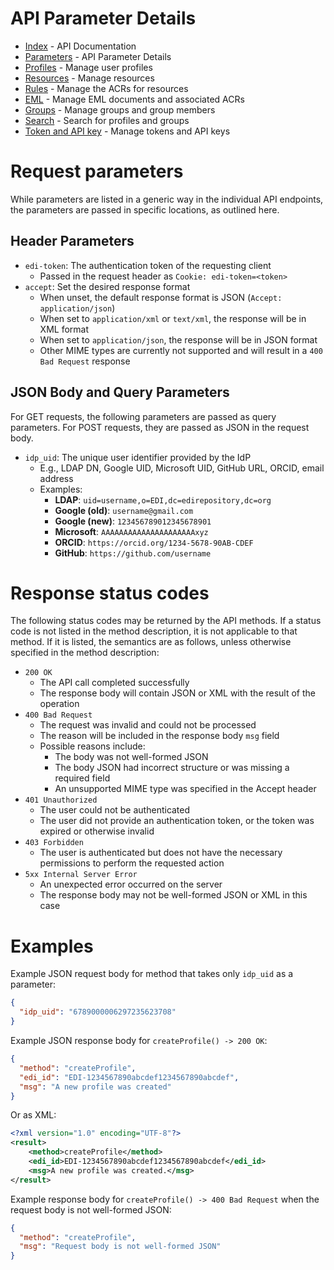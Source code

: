 # API Parameter Details

- [Index](index.md) - API Documentation
- [Parameters](parameters.md) - API Parameter Details
- [Profiles](profile.md) - Manage user profiles
- [Resources](resource.md) - Manage resources
- [Rules](rule.md) - Manage the ACRs for resources
- [EML](eml.md) - Manage EML documents and associated ACRs
- [Groups](group.md) - Manage groups and group members
- [Search](search.md) - Search for profiles and groups
- [Token and API key](token.md) - Manage tokens and API keys

# Request parameters

While parameters are listed in a generic way in the individual API endpoints, the parameters are passed in specific locations, as outlined here.

## Header Parameters

- `edi-token`: The authentication token of the requesting client
  - Passed in the request header as `Cookie: edi-token=<token>`
- `accept`: Set the desired response format
  - When unset, the default response format is JSON (`Accept: application/json`)
  - When set to `application/xml` or `text/xml`, the response will be in XML format
  - When set to `application/json`, the response will be in JSON format
  - Other MIME types are currently not supported and will result in a `400 Bad Request` response

## JSON Body and Query Parameters

For GET requests, the following parameters are passed as query parameters. For POST requests, they are passed as JSON in the request body.

- `idp_uid`: The unique user identifier provided by the IdP
  - E.g., LDAP DN, Google UID, Microsoft UID, GitHub URL, ORCID, email address
  - Examples:
    - **LDAP**: `uid=username,o=EDI,dc=edirepository,dc=org`
    - **Google (old)**: `username@gmail.com`
    - **Google (new)**: `123456789012345678901`
    - **Microsoft**: `AAAAAAAAAAAAAAAAAAAAAxyz`
    - **ORCID**: `https://orcid.org/1234-5678-90AB-CDEF`
    - **GitHub**: `https://github.com/username`

# Response status codes

The following status codes may be returned by the API methods. If a status code is not listed in the method description, it is not applicable to that method. If it is listed, the semantics are as follows, unless otherwise specified in the method description:

- `200 OK`
  - The API call completed successfully
  - The response body will contain JSON or XML with the result of the operation
- `400 Bad Request`
    - The request was invalid and could not be processed
    - The reason will be included in the response body `msg` field
    - Possible reasons include:
        - The body was not well-formed JSON
        - The body JSON had incorrect structure or was missing a required field
        - An unsupported MIME type was specified in the Accept header
- `401 Unauthorized`
    - The user could not be authenticated
    - The user did not provide an authentication token, or the token was expired or otherwise invalid
- `403 Forbidden`
    - The user is authenticated but does not have the necessary permissions to perform the requested action
- `5xx Internal Server Error`
    - An unexpected error occurred on the server
    - The response body may not be well-formed JSON or XML in this case

# Examples

Example JSON request body for method that takes only `idp_uid` as a parameter:

```json
{
  "idp_uid": "6789000006297235623708"
}
```

Example JSON response body for `createProfile() -> 200 OK`:

```json
{
  "method": "createProfile",
  "edi_id": "EDI-1234567890abcdef1234567890abcdef",
  "msg": "A new profile was created"
}
```

Or as XML:

```xml
<?xml version="1.0" encoding="UTF-8"?>
<result>
    <method>createProfile</method>
    <edi_id>EDI-1234567890abcdef1234567890abcdef</edi_id>
    <msg>A new profile was created.</msg>
</result>
```

Example response body for `createProfile() -> 400 Bad Request` when the request body is not well-formed JSON:

```json
{
  "method": "createProfile",
  "msg": "Request body is not well-formed JSON"
}
```
